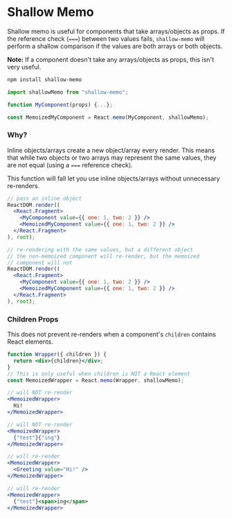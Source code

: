 # Shallow Memo

Shallow memo is useful for components that take arrays/objects as props. If the reference check (`===`) between two values fails, `shallow-memo` will perform a shallow comparison if the values are both arrays or both objects.

**Note:** If a component doesn't take any arrays/objects as props, this isn't very useful.

```bash
npm install shallow-memo
```

```js
import shallowMemo from "shallow-memo";

function MyComponent(props) {...};

const MemoizedMyComponent = React.memo(MyComponent, shallowMemo);
```

### Why?

Inline objects/arrays create a new object/array every render. This means that while two objects or two arrays may represent the same values, they are not equal (using a `===` reference check).

This function will fall let you use inline objects/arrays without unnecessary re-renders.

```jsx
// pass an inline object
ReactDOM.render((
  <React.Fragment>
    <MyComponent value={{ one: 1, two: 2 }} />
    <MemoizedMyComponent value={{ one: 1, two: 2 }} />
  </React.Fragment>
), root);

// re-rendering with the same values, but a different object
// the non-memoized component will re-render, but the memoized
// component will not
ReactDOM.render((
  <React.Fragment>
    <MyComponent value={{ one: 1, two: 2 }} />
    <MemoizedMyComponent value={{ one: 1, two: 2 }} />
  </React.Fragment>
), root);
```

### Children Props

This does not prevent re-renders when a component's `children` contains React elements.

```jsx
function Wrapper({ children }) {
  return <div>{children}</div>;
}
// This is only useful when children is NOT a React element
const MemoizedWrapper = React.memo(Wrapper, shallowMemo);

// will NOT re-render
<MemoizedWrapper>
  Hi!
</MemoizedWrapper>

// will NOT re-render
<MemoizedWrapper>
  {"test"}{"ing"}
</MemoizedWrapper>

// will re-render
<MemoizedWrapper>
  <Greeting value="Hi!" />
</MemoizedWrapper>

// will re-render
<MemoizedWrapper>
  {"test"}<span>ing</span>
</MemoizedWrapper>
```
